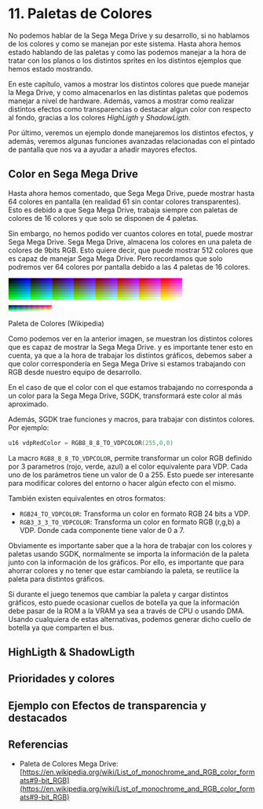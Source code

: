 # 11. Paletas de Colores

No podemos hablar de la Sega Mega Drive y su desarrollo, si no hablamos de los colores y como se manejan por este sistema. Hasta ahora hemos estado hablando de las paletas y como las podemos manejar a la hora de tratar con los planos o los distintos sprites en los distintos ejemplos que hemos estado mostrando.

En este capítulo, vamos a mostrar los distintos colores que puede manejar la Mega Drive, y como almacenarlos en las distintas paletas que podemos  manejar a nivel de hardware. Además, vamos a mostrar como realizar distintos efectos como transparencias o destacar algun color con respecto al fondo, gracias a los colores _HighLigth_ y _ShadowLigth_.

Por último, veremos un ejemplo donde manejaremos los distintos efectos, y además, veremos algunas funciones avanzadas relacionadas con el pintado de pantalla que nos va a ayudar a añadir mayores efectos.

## Color en Sega Mega Drive

Hasta ahora hemos comentado, que Sega Mega Drive, puede mostrar hasta 64 colores en pantalla (en realidad 61 sin contar colores transparentes). Esto es debido a que Sega Mega Drive, trabaja siempre con paletas de colores de 16 colores y que solo se disponen de 4 paletas.

Sin embargo, no hemos podido ver cuantos colores en total, puede mostrar Sega Mega Drive. Sega Mega Drive, almacena los colores en una paleta de colores de 9bits RGB. Esto quiere decir, que puede mostrar 512 colores que es capaz de manejar Sega Mega Drive. Pero recordamos que solo podremos ver 64 colores por pantalla debido a las 4 paletas de 16 colores.

<div class="image">
<img id="arq" src="11Paletas/img/RGB_9bits_palette.png" alt="Paleta de Colores" title="Paleta de Colores"/> </div>
<p>Paleta de Colores (Wikipedia)</p>

Como podemos ver en la anterior imagen, se muestran los distintos colores que es capaz de mostrar la Sega Mega Drive. y es importante tener esto en cuenta, ya que a la hora de trabajar los distintos gráficos, debemos saber a que color correspondería en Sega Mega Drive si estamos trabajando con RGB desde nuestro equipo de desarrollo.

En el caso de que el color con el que estamos trabajando no corresponda a un color para la Sega Mega Drive, SGDK, transformará este color al más aproximado.

Además, SGDK trae funciones y macros, para trabajar con distintos colores. Por ejemplo:

```c
u16 vdpRedColor = RGB8_8_8_TO_VDPCOLOR(255,0,0)

```

La macro ```RGB8_8_8_TO_VDPCOLOR```, permite transformar un color RGB definido por 3 parametros (rojo, verde, azul) a el color equivalente para VDP. Cada uno de los parámetros tiene un valor de 0 a 255. Esto puede ser interesante para modificar colores del entorno o hacer algún efecto con el mismo.


También existen equivalentes en otros formatos:

* ```RGB24_TO_VDPCOLOR```: Transforma un color en formato RGB 24 bits a VDP.
* ```RGB3_3_3_TO_VDPCOLOR```: Transforma un color en formato RGB (r,g,b) a VDP. Donde cada componente tiene valor de 0 a 7.

Obviamente es importante saber que a la hora de trabajar con los colores y paletas usando SGDK, normalmente se importa la información de la paleta junto con la información de los gráficos. Por ello, es importante que para ahorrar colores y no tener que estar cambiando la paleta, se reutilice la paleta para distintos gráficos.

Si durante el juego tenemos que cambiar la paleta y cargar distintos gráficos, esto puede ocasionar cuellos de botella ya que la información debe pasar de la ROM a la VRAM ya sea a través de CPU o usando DMA. Usando cualquiera de estas alternativas, podemos generar dicho cuello de botella ya que comparten el bus.

## HighLigth & ShadowLigth

## Prioridades y colores

## Ejemplo con Efectos de transparencia y destacados

## Referencias

* Paleta de Colores Mega Drive: [https://en.wikipedia.org/wiki/List_of_monochrome_and_RGB_color_formats#9-bit_RGB](https://en.wikipedia.org/wiki/List_of_monochrome_and_RGB_color_formats#9-bit_RGB)